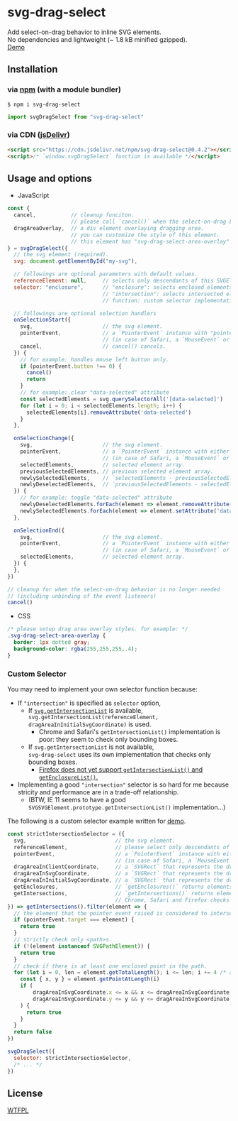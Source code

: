 # svg-drag-select

Add select-on-drag behavior to inline SVG elements.  
No dependencies and lightweight (~ 1.8 kB minified gzipped).  
[Demo](https://luncheon.github.io/svg-drag-select/)


## Installation

### via [npm](https://www.npmjs.com/package/svg-drag-select) (with a module bundler)

```
$ npm i svg-drag-select
```

```js
import svgDragSelect from "svg-drag-select"
```

### via CDN ([jsDelivr](https://www.jsdelivr.com/package/npm/svg-drag-select))

```html
<script src="https://cdn.jsdelivr.net/npm/svg-drag-select@0.4.2"></script>
<script>/* `window.svgDragSelect` function is available */</script>
```


## Usage and options

* JavaScript

```js
const {
  cancel,           // cleanup funciton.
                    // please call `cancel()` when the select-on-drag behavior is no longer needed.
  dragAreaOverlay,  // a div element overlaying dragging area.
                    // you can customize the style of this element.
                    // this element has "svg-drag-select-area-overlay" class by default.
} = svgDragSelect({
  // the svg element (required).
  svg: document.getElementById("my-svg"),

  // followings are optional parameters with default values.
  referenceElement: null,     // selects only descendants of this SVGElement if specified.
  selector: "enclosure",      // "enclosure": selects enclosed elements using getEnclosureList().
                              // "intersection": selects intersected elements using getIntersectionList().
                              // function: custom selector implementation

  // followings are optional selection handlers
  onSelectionStart({
    svg,                      // the svg element.
    pointerEvent,             // a `PointerEvent` instance with "pointerdown" type.
                              // (in case of Safari, a `MouseEvent` or a `TouchEvent` is used instead.)
    cancel,                   // cancel() cancels.
  }) {
    // for example: handles mouse left button only.
    if (pointerEvent.button !== 0) {
      cancel()
      return
    }
    // for example: clear "data-selected" attribute
    const selectedElements = svg.querySelectorAll('[data-selected]')
    for (let i = 0; i < selectedElements.length; i++) {
      selectedElements[i].removeAttribute('data-selected')
    }
  },

  onSelectionChange({
    svg,                      // the svg element.
    pointerEvent,             // a `PointerEvent` instance with either a "pointerdown" event or a "pointermove" event.
                              // (in case of Safari, a `MouseEvent` or a `TouchEvent` is used instead.)
    selectedElements,         // selected element array.
    previousSelectedElements, // previous selected element array.
    newlySelectedElements,    // `selectedElements - previousSelectedElements`
    newlyDeselectedElements,  // `previousSelectedElements - selectedElements`
  }) {
    // for example: toggle "data-selected" attribute
    newlyDeselectedElements.forEach(element => element.removeAttribute('data-selected'))
    newlySelectedElements.forEach(element => element.setAttribute('data-selected', ''))
  },

  onSelectionEnd({
    svg,                      // the svg element.
    pointerEvent,             // a `PointerEvent` instance with either a "pointerup" event or a "pointercancel" event.
                              // (in case of Safari, a `MouseEvent` or a `TouchEvent` is used instead.)
    selectedElements,         // selected element array.
  }) {
  },
})

// cleanup for when the select-on-drag behavior is no longer needed
// (including unbinding of the event listeners)
cancel()
```

* CSS

```css
/* please setup drag area overlay styles. for example: */
.svg-drag-select-area-overlay {
  border: 1px dotted gray;
  background-color: rgba(255,255,255,.4);
}
```

### Custom Selector

You may need to implement your own selector function because:

* If `"intersection"` is specified as `selector` option,
  * If [`svg.getIntersectionList`](https://www.w3.org/TR/2011/REC-SVG11-20110816/struct.html#__svg__SVGSVGElement__getIntersectionList) is available,  
    `svg.getIntersectionList(referenceElement, dragAreaInInitialSvgCoordinate)` is used.
    * Chrome and Safari's `getIntersectionList()` implementation is poor: they seem to check only bounding boxes.
  * If `svg.getIntersectionList` is not available,  
    `svg-drag-select` uses its own implementation that checks only bounding boxes.
    * [Firefox does not yet support `getIntersectionList()` and `getEnclosureList()`.](https://bugzilla.mozilla.org/show_bug.cgi?id=501421)
* Implementing a good `"intersection"` selector is so hard for me because stricity and performance are in a trade-off relationship.
  * (BTW, IE 11 seems to have a good `SVGSVGElement.prototype.getIntersectionList()` implementation...)

The following is a custom selector example written for [demo](https://luncheon.github.io/svg-drag-select/).

```js
const strictIntersectionSelector = ({
  svg,                            // the svg element.
  referenceElement,               // please select only descendants of this SVGElement if specified.
  pointerEvent,                   // a `PointerEvent` instance with either a "pointerdown" event or a "pointermove" event.
                                  // (in case of Safari, a `MouseEvent` or a `TouchEvent` is used instead.)
  dragAreaInClientCoordinate,     // a `SVGRect` that represents the dragging area in client coordinate.
  dragAreaInSvgCoordinate,        // a `SVGRect` that represents the dragging area in svg coordinate.
  dragAreaInInitialSvgCoordinate, // a `SVGRect` that represents the dragging area in initial viewport coordinate of the svg.
  getEnclosures,                  // `getEnclosures()` returns elements enclosed in the dragging area.
  getIntersections,               // `getIntersections()` returns elements intersect the dragging area.
                                  // Chrome, Safari and Firefox checks only bounding box intersection.
}) => getIntersections().filter(element => {
  // the element that the pointer event raised is considered to intersect.
  if (pointerEvent.target === element) {
    return true
  }
  // strictly check only <path>s.
  if (!(element instanceof SVGPathElement)) {
    return true
  }
  // check if there is at least one enclosed point in the path.
  for (let i = 0, len = element.getTotalLength(); i <= len; i += 4 /* arbitrary */) {
    const { x, y } = element.getPointAtLength(i)
    if (
        dragAreaInSvgCoordinate.x <= x && x <= dragAreaInSvgCoordinate.x + dragAreaInSvgCoordinate.width &&
        dragAreaInSvgCoordinate.y <= y && y <= dragAreaInSvgCoordinate.y + dragAreaInSvgCoordinate.height
    ) {
      return true
    }
  }
  return false
})

svgDragSelect({
  selector: strictIntersectionSelector,
  /* ... */
})
```


## License

[WTFPL](http://www.wtfpl.net)
